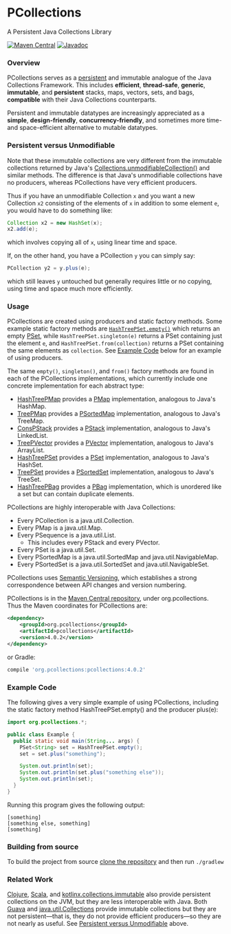 # PCollections

A Persistent Java Collections Library

[![Maven Central](https://img.shields.io/maven-central/v/org.pcollections/pcollections.svg)](https://mvnrepository.com/artifact/org.pcollections/pcollections/latest)
[![Javadoc](https://www.javadoc.io/badge/org.pcollections/pcollections.svg)](https://javadoc.io/doc/org.pcollections/pcollections/latest/org.pcollections/org/pcollections/package-summary.html)

### Overview

PCollections serves as a [persistent](https://en.wikipedia.org/wiki/Persistent_data_structure) and immutable analogue of the Java Collections Framework. This includes **efficient**, **thread-safe**, **generic**, **immutable**, and **persistent** stacks, maps, vectors, sets, and bags, **compatible** with their Java Collections counterparts.

Persistent and immutable datatypes are increasingly appreciated as a **simple**, **design-friendly**, **concurrency-friendly**, and sometimes more time- and space-efficient alternative to mutable datatypes.

### Persistent versus Unmodifiable

Note that these immutable collections are very different from the immutable collections returned by Java's [Collections.unmodifiableCollection()](<https://docs.oracle.com/en/java/javase/18/docs/api/java.base/java/util/Collections.html#unmodifiableCollection(java.util.Collection)>) and similar methods. The difference is that Java's unmodifiable collections have no producers, whereas PCollections have very efficient producers.

Thus if you have an unmodifiable Collection `x` and you want a new Collection `x2` consisting of the elements of `x` in addition to some element `e`, you would have to do something like:

```Java
Collection x2 = new HashSet(x);
x2.add(e);
```

which involves copying all of `x`, using linear time and space.

If, on the other hand, you have a PCollection `y` you can simply say:

```Java
PCollection y2 = y.plus(e);
```

which still leaves `y` untouched but generally requires little or no copying, using time and space much more efficiently.

### Usage

PCollections are created using producers and static factory methods. Some example static factory methods are [`HashTreePSet.empty()`](<https://javadoc.io/doc/org.pcollections/pcollections/latest/org.pcollections/org/pcollections/HashTreePSet.html#empty()>) which returns an empty [PSet](https://javadoc.io/doc/org.pcollections/pcollections/latest/org.pcollections/org/pcollections/PSet.html), while `HashTreePSet.singleton(e)` returns a PSet containing just the element `e`, and `HashTreePSet.from(collection)` returns a PSet containing the same elements as `collection`. See [Example Code](#example-code) below for an example of using producers.

The same `empty()`, `singleton()`, and `from()` factory methods are found in each of the PCollections implementations, which currently include one concrete implementation for each abstract type:

- [HashTreePMap](https://javadoc.io/doc/org.pcollections/pcollections/latest/org.pcollections/org/pcollections/HashTreePMap.html) provides a [PMap](https://javadoc.io/doc/org.pcollections/pcollections/latest/org.pcollections/org/pcollections/PMap.html) implementation, analogous to Java's HashMap.
- [TreePMap](https://javadoc.io/doc/org.pcollections/pcollections/latest/org.pcollections/org/pcollections/TreePMap.html) provides a
  [PSortedMap](https://javadoc.io/doc/org.pcollections/pcollections/latest/org.pcollections/org/pcollections/PSortedMap.html) implementation,
  analogous to Java's TreeMap.
- [ConsPStack](https://javadoc.io/doc/org.pcollections/pcollections/latest/org.pcollections/org/pcollections/ConsPStack.html) provides a [PStack](https://javadoc.io/doc/org.pcollections/pcollections/latest/org.pcollections/org/pcollections/PStack.html) implementation, analogous to Java's LinkedList.
- [TreePVector](https://javadoc.io/doc/org.pcollections/pcollections/latest/org.pcollections/org/pcollections/TreePVector.html) provides a [PVector](https://javadoc.io/doc/org.pcollections/pcollections/latest/org.pcollections/org/pcollections/PVector.html) implementation, analogous to Java's ArrayList.
- [HashTreePSet](https://javadoc.io/doc/org.pcollections/pcollections/latest/org.pcollections/org/pcollections/HashTreePSet.html) provides a [PSet](https://javadoc.io/doc/org.pcollections/pcollections/latest/org.pcollections/org/pcollections/PSet.html) implementation, analogous to Java's HashSet.
- [TreePSet](https://javadoc.io/doc/org.pcollections/pcollections/latest/org.pcollections/org/pcollections/TreePSet.html) provides a
  [PSortedSet](https://javadoc.io/doc/org.pcollections/pcollections/latest/org.pcollections/org/pcollections/PSortedSet.html) implementation,
  analogous to Java's TreeSet.
- [HashTreePBag](https://javadoc.io/doc/org.pcollections/pcollections/latest/org.pcollections/org/pcollections/HashTreePBag.html) provides a [PBag](https://javadoc.io/doc/org.pcollections/pcollections/latest/org.pcollections/org/pcollections/PBag.html) implementation, which is unordered like a set but can contain duplicate elements.

PCollections are highly interoperable with Java Collections:

- Every PCollection is a java.util.Collection.
- Every PMap is a java.util.Map.
- Every PSequence is a java.util.List.
  - This includes every PStack and every PVector.
- Every PSet is a java.util.Set.
- Every PSortedMap is a java.util.SortedMap and java.util.NavigableMap.
- Every PSortedSet is a java.util.SortedSet and java.util.NavigableSet.

PCollections uses [Semantic Versioning](https://semver.org/), which establishes a strong correspondence between API changes and version numbering.

PCollections is in the [Maven Central repository](https://search.maven.org/search?q=g:org.pcollections), under org.pcollections. Thus the Maven coordinates for PCollections are:

```xml
<dependency>
    <groupId>org.pcollections</groupId>
    <artifactId>pcollections</artifactId>
    <version>4.0.2</version>
</dependency>
```

or Gradle:

```groovy
compile 'org.pcollections:pcollections:4.0.2'
```

### Example Code

The following gives a very simple example of using PCollections, including the static factory method HashTreePSet.empty() and the producer plus(e):

```Java
import org.pcollections.*;

public class Example {
  public static void main(String... args) {
    PSet<String> set = HashTreePSet.empty();
    set = set.plus("something");

    System.out.println(set);
    System.out.println(set.plus("something else"));
    System.out.println(set);
  }
}
```

Running this program gives the following output:

```
[something]
[something else, something]
[something]
```

### Building from source

To build the project from source [clone the repository](https://github.com/hrldcpr/pcollections) and then run `./gradlew`

### Related Work

[Clojure](https://clojure.org/reference/data_structures), [Scala](https://docs.scala-lang.org/overviews/collections-2.13/introduction.html), and [kotlinx.collections.immutable](https://github.com/Kotlin/kotlinx.collections.immutable) also provide persistent collections on the JVM, but they are less interoperable with Java. Both [Guava](https://guava.dev/releases/19.0/api/docs/com/google/common/collect/ImmutableCollection.html) and [java.util.Collections](<https://docs.oracle.com/en/java/javase/18/docs/api/java.base/java/util/Collections.html#unmodifiableCollection(java.util.Collection)>) provide immutable collections but they are not persistent—that is, they do not provide efficient producers—so they are not nearly as useful. See [Persistent versus Unmodifiable](#persistent-versus-unmodifiable) above.
